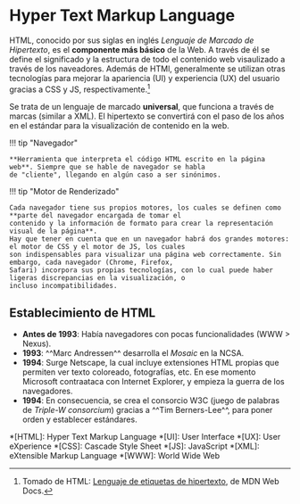 # Hyper Text Markup Language

HTML, conocido por sus siglas en inglés _Lenguaje de Marcado de Hipertexto_, es el **componente más básico** de la Web.
A través de él se define el significado y la estructura de todo el contenido web visaulizado a través de los naveadores.
Además de HTMl, generalmente se utilizan otras tecnologías para mejorar la apariencia (UI) y experiencia (UX) del
usuario gracias a CSS y JS, respectivamente.[^1]

Se trata de un lenguaje de marcado **universal**, que funciona a través de marcas (similar a XML). El hipertexto se
convertirá con el paso de los años en el estándar para la visualización de contenido en la web.

!!! tip "Navegador"

    **Herramienta que interpreta el código HTML escrito en la página web**. Siempre que se hable de navegador se habla
    de "cliente", llegando en algún caso a ser sinónimos.

!!! tip "Motor de Renderizado"

    Cada navegador tiene sus propios motores, los cuales se definen como **parte del navegador encargada de tomar el
    contenido y la información de formato para crear la representación visual de la página**.  
    Hay que tener en cuenta que en un navegador habrá dos grandes motores: el motor de CSS y el motor de JS, los cuales
    son indispensables para visualizar una página web correctamente. Sin embargo, cada navegador (Chrome, Firefox,
    Safari) incorpora sus propias tecnologías, con lo cual puede haber ligeras discrepancias en la visualización, o
    incluso incompatibilidades.


## Establecimiento de HTML

- **Antes de 1993**: Había navegadores con pocas funcionalidades (WWW > Nexus).
- **1993**: ^^Marc Andressen^^ desarrolla el _Mosaic_ en la NCSA.
- **1994**: Surge Netscape, la cual incluye extensiones HTML propias que permiten ver texto coloreado, fotografías, etc.
En ese momento Microsoft contraataca con Internet Explorer, y empieza la guerra de los navegadores.
- **1994**: En consecuencia, se crea el consorcio W3C (juego de palabras de _Triple-W consorcium_) gracias a ^^Tim
Berners-Lee^^, para poner orden y establecer estándares.


[^1]: Tomado de HTML: [Lenguaje de etiquetas de hipertexto](https://developer.mozilla.org/es/docs/Web/HTML), de MDN Web
      Docs.

*[HTML]: Hyper Text Markup Language
*[UI]: User Interface
*[UX]: User eXperience
*[CSS]: Cascade Style Sheet
*[JS]: JavaScript
*[XML]: eXtensible Markup Language
*[WWW]: World Wide Web

